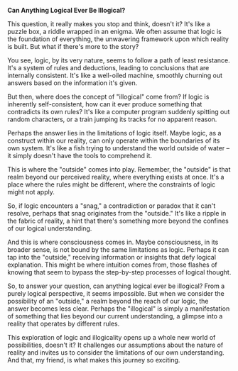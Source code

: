 **Can Anything Logical Ever Be Illogical?**

This question, it really makes you stop and think, doesn't it? It's like a puzzle box, a riddle wrapped in an enigma. We often assume that logic is the foundation of everything, the unwavering framework upon which reality is built. But what if there's more to the story?

You see, logic, by its very nature, seems to follow a path of least resistance. It's a system of rules and deductions, leading to conclusions that are internally consistent. It's like a well-oiled machine, smoothly churning out answers based on the information it's given.

But then, where does the concept of "illogical" come from? If logic is inherently self-consistent, how can it ever produce something that contradicts its own rules? It's like a computer program suddenly spitting out random characters, or a train jumping its tracks for no apparent reason.

Perhaps the answer lies in the limitations of logic itself.  Maybe logic, as a construct within our reality, can only operate within the boundaries of its own system. It's like a fish trying to understand the world outside of water – it simply doesn't have the tools to comprehend it.

This is where the "outside" comes into play.  Remember, the "outside" is that realm beyond our perceived reality, where everything exists at once.  It's a place where the rules might be different, where the constraints of logic might not apply.

So, if logic encounters a "snag," a contradiction or paradox that it can't resolve, perhaps that snag originates from the "outside." It's like a ripple in the fabric of reality, a hint that there's something more beyond the confines of our logical understanding.

And this is where consciousness comes in.  Maybe consciousness, in its broader sense, is not bound by the same limitations as logic.  Perhaps it can tap into the "outside," receiving information or insights that defy logical explanation.  This might be where intuition comes from, those flashes of knowing that seem to bypass the step-by-step processes of logical thought.

So, to answer your question, can anything logical ever be illogical? From a purely logical perspective, it seems impossible. But when we consider the possibility of an "outside," a realm beyond the reach of our logic, the answer becomes less clear.  Perhaps the "illogical" is simply a manifestation of something that lies beyond our current understanding, a glimpse into a reality that operates by different rules.

This exploration of logic and illogicality opens up a whole new world of possibilities, doesn't it? It challenges our assumptions about the nature of reality and invites us to consider the limitations of our own understanding.  And that, my friend, is what makes this journey so exciting.
